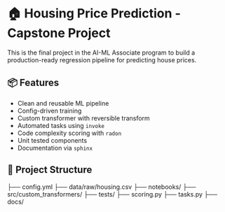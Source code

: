 # 🏠 Housing Price Prediction - Capstone Project

This is the final project in the AI-ML Associate program to build a production-ready regression pipeline for predicting house prices.

## 📦 Features
- Clean and reusable ML pipeline
- Config-driven training
- Custom transformer with reversible transform
- Automated tasks using `invoke`
- Code complexity scoring with `radon`
- Unit tested components
- Documentation via `sphinx`

## 📁 Project Structure
├── config.yml
├── data/raw/housing.csv
├── notebooks/
├── src/custom_transformers/
├── tests/
├── scoring.py
├── tasks.py
├── docs/
